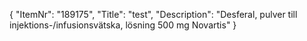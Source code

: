 {
  "ItemNr": "189175",
  "Title": "test",
  "Description": "Desferal, pulver till injektions-/infusionsvätska, lösning 500 mg Novartis"
}